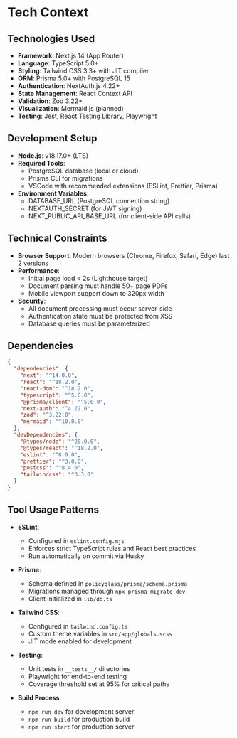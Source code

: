 # Tech Context

## Technologies Used
- **Framework**: Next.js 14 (App Router)
- **Language**: TypeScript 5.0+
- **Styling**: Tailwind CSS 3.3+ with JIT compiler
- **ORM**: Prisma 5.0+ with PostgreSQL 15
- **Authentication**: NextAuth.js 4.22+
- **State Management**: React Context API
- **Validation**: Zod 3.22+
- **Visualization**: Mermaid.js (planned)
- **Testing**: Jest, React Testing Library, Playwright

## Development Setup
- **Node.js**: v18.17.0+ (LTS)
- **Required Tools**: 
  - PostgreSQL database (local or cloud)
  - Prisma CLI for migrations
  - VSCode with recommended extensions (ESLint, Prettier, Prisma)
- **Environment Variables**:
  - DATABASE_URL (PostgreSQL connection string)
  - NEXTAUTH_SECRET (for JWT signing)
  - NEXT_PUBLIC_API_BASE_URL (for client-side API calls)

## Technical Constraints
- **Browser Support**: Modern browsers (Chrome, Firefox, Safari, Edge) last 2 versions
- **Performance**: 
  - Initial page load < 2s (Lighthouse target)
  - Document parsing must handle 50+ page PDFs
  - Mobile viewport support down to 320px width
- **Security**:
  - All document processing must occur server-side
  - Authentication state must be protected from XSS
  - Database queries must be parameterized

## Dependencies
```json
{
  "dependencies": {
    "next": "^14.0.0",
    "react": "^18.2.0",
    "react-dom": "^18.2.0",
    "typescript": "^5.0.0",
    "@prisma/client": "^5.0.0",
    "next-auth": "^4.22.0",
    "zod": "^3.22.0",
    "mermaid": "^10.0.0"
  },
  "devDependencies": {
    "@types/node": "^20.0.0",
    "@types/react": "^18.2.0",
    "eslint": "^8.0.0",
    "prettier": "^3.0.0",
    "postcss": "^8.4.0",
    "tailwindcss": "^3.3.0"
  }
}
```

## Tool Usage Patterns
- **ESLint**: 
  - Configured in `eslint.config.mjs`
  - Enforces strict TypeScript rules and React best practices
  - Run automatically on commit via Husky

- **Prisma**:
  - Schema defined in `policyglass/prisma/schema.prisma`
  - Migrations managed through `npx prisma migrate dev`
  - Client initialized in `lib/db.ts`

- **Tailwind CSS**:
  - Configured in `tailwind.config.ts`
  - Custom theme variables in `src/app/globals.scss`
  - JIT mode enabled for development

- **Testing**:
  - Unit tests in `__tests__/` directories
  - Playwright for end-to-end testing
  - Coverage threshold set at 95% for critical paths

- **Build Process**:
  - `npm run dev` for development server
  - `npm run build` for production build
  - `npm run start` for production server
